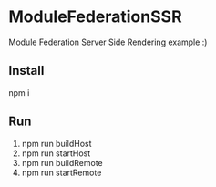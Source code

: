 # ModuleFederationSSR
Module Federation Server Side Rendering example :)
## Install
 npm i
## Run
1. npm run buildHost
2. npm run startHost
3. npm run buildRemote
4. npm run startRemote
